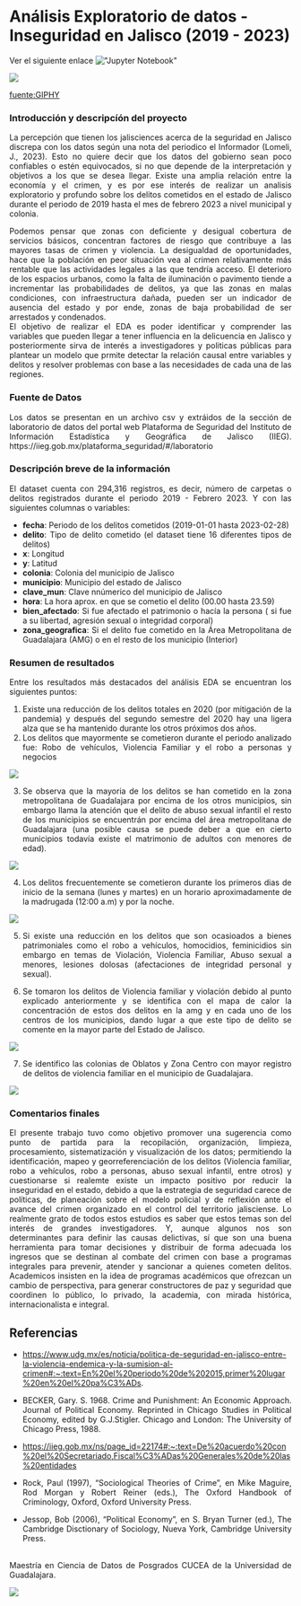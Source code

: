 # Análisis Exploratorio de datos - Inseguridad en Jalisco (2019 - 2023)

Ver el siguiente enlace !["Jupyter Notebook"](https://github.dev/edurios2021/Proyecto_EDA_MCD_UDG/blob/main/src/Inseguridad_Jalisco.ipynb)

![](https://media.giphy.com/media/CCFFPwOK9xbamQksxU/giphy-downsized.gif)
  
  [fuente:GIPHY](https://media.giphy.com/media/CCFFPwOK9xbamQksxU/giphy-downsized.gif)

### Introducción y descripcíón del proyecto
<div style="text-align: justify"> La percepción que tienen los jalisciences acerca de la seguridad en Jalisco discrepa con los datos según una nota del periodico el Informador (Lomeli, J., 2023).  Esto no quiere decir que los datos del gobierno sean poco confiables o estén equivocados, si no que depende de la interpretación y objetivos a los que se desea llegar. Existe una amplia relación entre la economía y el crimen, y es por ese interés de realizar un analisis exploratorio y profundo sobre los delitos cometidos en el estado de Jalisco durante el periodo de 2019 hasta el mes de febrero 2023 a nivel municipal y colonia.
  
  Podemos pensar que zonas con deficiente y desigual cobertura de servicios básicos, concentran factores de riesgo que contribuye a las mayores tasas de crimen y violencia. La desigualdad de oportunidades, hace que la población en peor situación vea al crimen relativamente más rentable que las actividades legales a las que tendría acceso. El deterioro de los espacios urbanos, como la falta de iluminación o pavimento tiende a incrementar las probabilidades de delitos, ya que las zonas en malas condiciones, con infraestructura dañada, pueden ser un indicador de ausencia del estado y por ende, zonas de baja probabilidad de ser arrestados y condenados.   
  El objetivo de realizar el EDA es poder identificar y comprender las variables que pueden llegar a tener influencia en la delicuencia en Jalisco y posteriormente sirva de interés a investigadores y politicas públicas para plantear un modelo que prmite detectar la relación causal entre variables y delitos y resolver problemas con base a las necesidades de cada una de las regiones. </div>

### Fuente de Datos
<div style="text-align: justify"> Los datos se presentan en un archivo csv y extráidos de la sección de laboratorio de datos del portal web Plataforma de Seguridad del Instituto de Información Estadística y Geográfica de Jalisco (IIEG). https://iieg.gob.mx/plataforma_seguridad/#/laboratorio <div>  
  
### Descripción breve de la información
  
  El dataset cuenta con 294,316 registros, es decir, número de carpetas o delitos registrados durante el periodo 2019 - Febrero 2023.
  Y con las siguientes columnas o variables:
    
  + **fecha**: Periodo de los delitos cometidos (2019-01-01 hasta 2023-02-28)
  + **delito**: Tipo de delito cometido (el dataset tiene 16 diferentes tipos de delitos)
  + **x**: Longitud
  + **y**: Latitud
  + **colonia**: Colonia del municipio de Jalisco
  + **municipio**: Municipio del estado de Jalisco
  + **clave_mun**: Clave nnúmerico del municipio de Jalisco
  + **hora**: La hora aprox. en que se cometio el delito (00.00 hasta 23.59)
  + **bien_afectado**: Si fue afectado el patrimonio o hacía la persona ( si fue a su libertad, agresión sexual o integridad corporal)
  + **zona_geografica**: Si el delito fue cometido en la Área Metropolitana de Guadalajara (AMG) o en el resto de los municipio (Interior)
  
### Resumen de resultados 
Entre los resultados más destacados del análisis EDA se encuentran los siguientes puntos:
  1. Existe una reducción de los delitos totales en 2020 (por mitigación de la pandemia) y después del segundo semestre del 2020 hay una ligera alza que se ha mantenido durante los otros próximos dos años.
  2.  Los delitos que mayormente se cometieron durante el periodo analizado fue: Robo de vehículos, Violencia Familiar y el robo a personas y negocios
    
  ![](https://github.com/edurios2021/Proyecto_EDA_MCD_UDG/blob/main/img/Tipo_delitos.png)
  
  3. Se observa que la mayoria de los delitos se han cometido en la zona metropolitana de Guadalajara por encima de los otros municipios, sin embargo llama la atención que el delito de abuso sexual infantil el resto de los municipios se encuentrán por encima del área metropolitana de Guadalajara (una posible causa se puede deber a que en cierto municipios todavía existe el matrimonio de adultos con menores de edad).
    
  ![](https://github.com/edurios2021/Proyecto_EDA_MCD_UDG/blob/main/img/Relacion.png)
    
  4. Los delitos frecuentemente se cometieron durante los primeros dias de inicio de la semana (lunes y martes) en un horario aproximadamente de la madrugada (12:00 a.m) y por la noche.
   
  ![](https://github.com/edurios2021/Proyecto_EDA_MCD_UDG/blob/main/img/horario.png)
   
  5. Si existe una reducción en los delitos que son ocasioados a bienes patrimoniales como el robo a vehículos, homocidios, feminicidios sin embargo en temas de Violación, Violencia Familiar, Abuso sexual a menores, lesiones dolosas (afectaciones de integridad personal y sexual).
    
  6. Se tomaron los delitos de Violencia familiar y violacíón debido al punto explicado anteriormente y se identifica con el mapa de calor la concentración de estos dos delitos en la amg y en cada uno de los centros de los municipios, dando lugar a que este tipo de delito se comente en la mayor parte del Estado de Jalisco.
      
  ![](https://github.com/edurios2021/Proyecto_EDA_MCD_UDG/blob/main/img/mapa_calor.png)
    
  7. Se identifico las colonias de Oblatos y Zona Centro con mayor registro de delitos de violencia familiar en el municipio de Guadalajara.
  
  ![](https://github.com/edurios2021/Proyecto_EDA_MCD_UDG/blob/main/img/abuso_sexual.png)

  ### Comentarios finales
El presente trabajo tuvo como objetivo promover una sugerencia como punto de partida para la recopilación, organización, limpieza, procesamiento, sistematización y visualización de los datos; permitiendo la identificación, mapeo y georreferenciación de los delitos (Violencia familiar, robo a vehículos, robo a personas, abuso sexual infantil, entre otros) y cuestionarse si realemte existe un impacto positivo por reducir la inseguridad en el estado, debido a que la estrategia de seguridad carece de políticas, de planeación sobre el modelo policial y de reflexión ante el avance del crimen organizado en el control del territorio jalisciense. Lo realmente grato de todos estos estudios es saber que estos temas son del interés de  grandes investigadores. Y, aunque algunos nos son determinantes para definir las causas  delictivas, sí que son una buena herramienta para tomar decisiones y distribuir de forma  adecuada los ingresos que se destinan al combate del crimen con base a programas integrales para prevenir, atender y sancionar a quienes cometen delitos. Academicos insisten en la idea de programas académicos que ofrezcan un cambio de perspectiva, para generar constructores de paz y seguridad que coordinen lo público, lo privado, la academia, con mirada histórica, internacionalista e integral.
  
 ## Referencias
+ https://www.udg.mx/es/noticia/politica-de-seguridad-en-jalisco-entre-la-violencia-endemica-y-la-sumision-al-crimen#:~:text=En%20el%20periodo%20de%202015,primer%20lugar%20en%20el%20pa%C3%ADs.

+ BECKER, Gary. S. 1968. Crime and Punishment: An Economic Approach. Journal of Political Economy. Reprinted in Chicago Studies in Political Economy, edited by G.J.Stigler. Chicago and London: The University of Chicago Press, 1988.

+ https://iieg.gob.mx/ns/page_id=22174#:~:text=De%20acuerdo%20con%20el%20Secretariado,Fiscal%C3%ADas%20Generales%20de%20las%20entidades

+ Rock, Paul (1997), “Sociological Theories of Crime”, en Mike Maguire, Rod Morgan y Robert Reiner (eds.), The Oxford Handbook of Criminology, Oxford, Oxford University Press. 

+ Jessop, Bob (2006), “Political Economy”, en S. Bryan Turner (ed.), The Cambridge Disctionary of Sociology, Nueva York, Cambridge University Press.
 



<br>
Maestría en Ciencia de Datos de Posgrados CUCEA de la Universidad de Guadalajara.  

![](https://raw.githubusercontent.com/vcuspinera/UDG_MCD_Project_Dev_II/main/actividades/img/MCD_logo.png)

